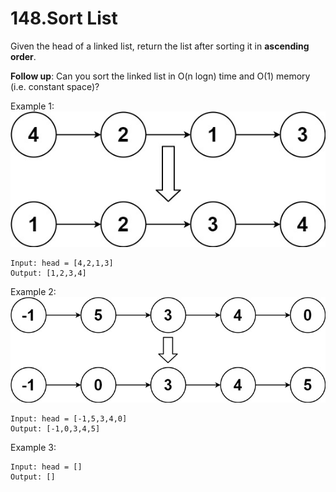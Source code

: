 # 148.Sort List
Given the head of a linked list, return the list after sorting it in **ascending order**.

**Follow up**: Can you sort the linked list in O(n logn) time and O(1) memory (i.e. constant space)?

Example 1:
![sort_list_1](../sort_list_1.jpg)
``` 
Input: head = [4,2,1,3]
Output: [1,2,3,4]
```
Example 2:
![sort_list_2](../sort_list_2.jpg)
``` 
Input: head = [-1,5,3,4,0]
Output: [-1,0,3,4,5]
```
Example 3:
``` 
Input: head = []
Output: []
```